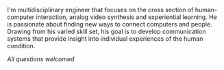 I'm multidisciplinary engineer that focuses on the cross section of human-computer interaction, analog video synthesis and experiential learning. He is passionate about finding new ways to connect computers and people. Drawing from his varied skill set, his goal is to develop communication systems that provide insight into individual experiences of the human condition.

_All questions welcomed_
